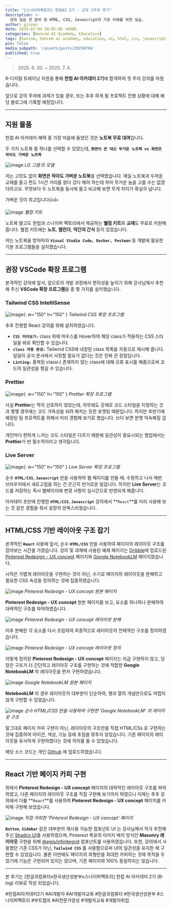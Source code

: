 ```yaml
---
title: "[스나이퍼팩토리] 한컴AI 2기 - 교육 1주차 후기"
description: >-
  강의 실습 전 준비 및 HTML, CSS, Javascript의 기초 이해를 위한 실습.
author: gisoun
date: 2025-07-04 10:05:00 +0900
categories: [Hancom AI Academy, Education]
tags: [hancom, hancom ai academy, education, ai, html, css, javascript, js]
pin: false
media_subpath: '/assets/posts/20250704'
published: true
---
```


> 2025\. 6\. 30\. ~ 2025\. 7\. 4\.

K-디지털 트레이닝 지원을 통해 **한컴 AI 아카데미 2기**에 합격하여 첫 주차 강의를 마쳤습니다.  

앞으로 강의 주차에 과제가 있을 경우, 또는 추후 하게 될 프로젝트 진행 상황에 대해 해당 블로그에 기록할 예정입니다.

---

## 지원 물품

한컴 AI 아카데미 혜택 중 가장 마음에 들었던 것은 **노트북 무료 대여**입니다.  

두 가지 노트북 중 하나를 선택할 수 있었는데, **`화면이 큰 대신 무거운 노트북 vs 화면은 작아도 가벼운 노트북`**  

![image](laptop-1.png)
_LG 그램 i5 모델_

저는 고민도 없이 **화면은 작아도 가벼운 노트북**을 선택했습니다. 매일 노트북과 두꺼운 교재를 들고 편도 1시간 거리를 왔다 갔다 해야 하는데 차마 무거운 놈을 고를 수는 없겠더라고요. 무엇보다 두 노트북을 동시에 들고 비교해 보면 무게 차이가 확실히 납니다.  

가벼운 것이 최고입니다👍👍

![image](welcome-kit-1.png)
_웰컴 키트_

노트북 말고도 한컴과 스나이퍼 팩토리에서 제공하는 **웰컴 키트**와 **교재**도 무료로 지원해 줍니다. 웰컴 키트에는 **노트**, **캘린더**, **약간의 간식** 등이 있었습니다.

저는 노트북을 받자마자 **`Visual Studio Code, Docker, Postman`** 등 개발에 필요한 기본 프로그램들을 설치했습니다.

---

## 권장 VSCode 확장 프로그램

본격적인 강의에 앞서, 앞으로의 개발 과정에서 편의성을 높이기 위해 강사님께서 추천해 주신 **VSCode 확장 프로그램**들 중 몇 가지를 설치했습니다.

### Tailwind CSS IntelliSense

![image](tailwind-css-1.png){: w="150" h="150" }
_Tailwind CSS 확장 프로그램_

추후 진행할 React 강의를 위해 설치하였습니다.

- **`CSS 미리보기:`** class 위에 마우스를 Hover하여 해당 class가 적용하는 CSS 스타일을 바로 확인할 수 있습니다.
- **`class 자동 완성:`** Tailwind CSS에 내장된 class 목록을 자동으로 제시해 줍니다. 일일이 공식 문서에서 서칭할 필요가 없다는 것은 진짜 큰 장점입니다.
- **`Linting:`** 중복된 class나 존재하지 않는 class에 대해 오류 표시를 해줌으로써 코드의 일관성을 챙길 수 있습니다.

### Prettier

![image](prettier-1.png){: w="150" h="150" }
_Prettier 확장 프로그램_

사실 **Prettier**는 딱히 선호하지 않았는데, 아무래도 강제로 코드 스타일을 지정하는 것과 몇몇 경우에는 코드 가독성을 되려 해치는 듯한 포맷팅 때문입니다. 하지만 후반기에 예정된 팀 프로젝트를 위해서 미리 경험해 보기로 했습니다. 쓰다 보면 분명 익숙해질 겁니다.  

개인마다 편하게 느끼는 코드 스타일은 다르기 때문에 일관성이 중요시되는 협업에서는 **Prettier**가 반 필수적이라고 생각됩니다.

### Live Server

![image](live-server-1.png){: w="150" h="150" }
_Live Server 확장 프로그램_

순수 **`HTML/CSS`**, **`Javascript`** 만을 사용하여 웹 페이지를 만들 때, 수정하고 나서 매번 브라우저에서 새로고침을 하는 건 은근히 번거로운 일입니다. 하지만 **Live Server**는 코드를 저장하는 즉시 웹페이지에 변경 사항이 실시간으로 반영되게 해줍니다.  

아카데미 초반에 진행한 **`HTML/CSS`**, **`Javascript`** 강의에서 **`React`**를 미리 사용해 보는 것 같은 경험을 줘서 굉장히 만족스러웠습니다.

---

## HTML/CSS 기반 레이아웃 구조 잡기

본격적인 **`React`** 사용에 앞서, 순수 **`HTML/CSS`** 만을 사용하여 페이지의 레이아웃 구조를 잡아보는 시간을 가졌습니다. 강의 및 과제에 사용된 예제 페이지는 [Dribble](https://dribbble.com/)에 업로드된 [Pinterest Redesign - UX concept](https://dribbble.com/shots/14470620-Pinterest-Redesign-UX-concept) 페이지와 [Google NotebookLM](https://notebooklm.google.com/notebook/) 페이지였습니다.  

시작은 가볍게 레이아웃을 구현하는 것이 아닌, 수기로 페이지의 레이아웃을 분해하고 필요한 CSS 속성을 정의하는 것에 집중하였습니다.  

![image](pinterest-1.png)
_Pinterest Redesign - UX concept 원본 페이지_

**Pinterest Redesign - UX concept** 원본 페이지를 보고, 요소를 하나하나 분해하여 대략적인 구조를 파악하였습니다.

![image](layout-1.png)
_Pinterest Redesign - UX concept 레이아웃 분해_

이후 분해한 각 요소를 다시 조립하여 최종적으로 레이아웃의 전체적인 구조를 정의하였습니다.

![image](layout-2.png)
_Pinterest Redesign - UX concept 레이아웃 정의_

이렇게 정의된 **Pinterest Redesign - UX concept** 페이지는 지금 구현하지 않고, 당장은 구조가 더 간단하고 레이아웃 구조를 구현하는 것에 적합한 **Google NotebookLM** 의 레이아웃을 먼저 구현하였습니다.  

![image](notebook-lm-1.png)
_Google NotebookLM 원본 페이지_

**NotebookLM** 의 경우 레이아웃의 대부분이 단순하여, 행과 열의 개념만으로도 어렵지 않게 구현할 수 있었습니다.  

![image](layout-3.png)
_순수 HTML/CSS 만을 사용하여 구현한 'Google NotebookLM' 의 레이아웃 구조_

말그대로 페이지 카피 구현이 아닌, 레이아웃의 구조만을 직접 HTML/CSs 로 구현하는 것에 집중하여 아이콘, 색상, 기능 등에 초점을 맞추지 않았습니다. 기존 페이지의 레이아웃을 유사하게 구현하였다는 것에 의의를 둘 수 있었습니다.

해당 소스 코드는 개인 [Github](https://github.com/DevGisoun/NotebookLM-HTML.git) 에 업로드하였습니다.

---

## React 기반 페이지 카피 구현

위에서 **Pinterest Redesign - UX concept** 페이지의 대략적인 레이아웃 구조를 파악하였고, 다른 페이지의 레이아웃 구조를 직접 구현해 보기까지 하였으니 이제는 추후 강의에서 다룰 **`React`**를 사용하여 **Pinterest Redesign - UX concept** 페이지를 카피해 구현해 보았습니다.  

![image](pinterest-2.png)
_직접 카피한 'Pinterest Redesign - UX concept' 페이지_

**`Button`**, **`Sidebar`** 같은 대부분의 재사용 가능한 컴포넌트 UI 는 강사님께서 적극 추천해주신 [Shadcn UI](https://ui.shadcn.com/)를 사용하였으며, Pinterest 특유의 이미지 배치 방식인 **Masonry 레이아웃** 구현을 위해 [@egjs/infinitegrid](https://github.com/naver/egjs-infinitegrid.git) 컴포넌트를 사용하였습니다. 또한, 강의에서 사용했던 기존 CSS가 아닌, **`Tailwind CSS`** 를 사용함으로써 UI의 일관성을 유지한 채 구현할 수 있었습니다. 물론 이번에도 페이지의 외형만을 최대한 카피하는 것에 목적을 두었기에 기능은 구현되어 있지는 않으며, 기존 페이지와 100% 동일하지는 않습니다.

---

본 후기는 [한글과컴퓨터x한국생산성본부x스나이퍼팩토리] 한컴 AI 아카데미 2기 (B-log) 리뷰로 작성 되었습니다.

#한컴AI아카데미2기 #AI개발자 #AI개발자교육 #한글과컴퓨터 #한국생산성본부 #스나이퍼팩토리 #부트캠프 #AI전문가양성 #개발자교육 #개발자취업
